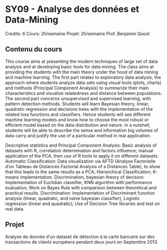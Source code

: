 # SY09 - Analyse des données et Data-Mining
Credits: 6 
Cours: 2h/semaine 
Projet: 2h/semaine 
Prof. Benjamin Quost

## Contenu du cours
This course aims at presenting the modern techniques of large set of data analysis and at developing basic tools for data mining. The class aims at providing the students with the main theory under the hood of data mining and machine learning. The first part relates to exploratory data analysis, the approach where students analyze data sets using visual tools (plots, charts) and methods (Principal Component Analysis) to summarize their main characteristics and visualize relatedness and distance between populations. The second part concerns unsupervised and supervised learning, with pattern detection methods. Students will learn Bayesian theory, linear, quadratic regression and decisions trees with the implementation of the related loss functions and classifiers. Hence students will see different machine learning models and know how to choose the most robust or efficient model based on the data distribution and nature. In a nutshell, students will be able to describe the sense and information big volumes of data carry and justify the use of a particular method in real application.

Descriptive statistics and Principal Component Analysis: Basic analysis of datasets with R, correlation determination and factors influence; manual application of the PCA, then use of R tools to apply it on different datasets. Automatic Classification: Data visualization via AFTD (Analyse Factorielle d’un Tableau de Distances Factorial Analysis of a Distances Table), to show that this leads to the same results as a PCA; Hierarchical Classification; K-means implementation. Discrimination, bayesian theory of decision: Implementation of Euclidian classifier, KNN algorithm with performance evaluation; Work on Bayes Rule with comparison between theoretical and practical results. Discrimination: Implementation of Discriminant function analysis (linear, quadratic, and naive bayesian classifier), Logistic regression (linear and quadratic); Use of Decision Tree libraries and test on real data.

## Projet

Analyse de donnée d'un dataset de détection à la carte bancaire sur des transactions de clients européens pendant deux jours en Septembre 2013.
